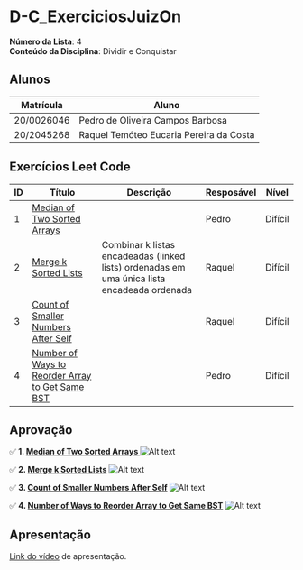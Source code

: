 # D-C_ExerciciosJuizOn

**Número da Lista**: 4<br>
**Conteúdo da Disciplina**: Dividir e Conquistar <br>

## Alunos
|Matrícula | Aluno |
| -- | -- |
| 20/0026046  |  Pedro de Oliveira Campos Barbosa |
| 20/2045268  | Raquel Temóteo Eucaria Pereira da Costa|

## Exercícios Leet Code
|ID|Título |Descrição |Resposável|Nível                                                        |
|--|---------------------|----------|-------|-----------------------|
|1 |[Median of Two Sorted Arrays ](./exercicios/1.py)  |    | Pedro    |Difícil|      |
|2 |[Merge k Sorted Lists](./exercicios/2.py)      |   Combinar k listas encadeadas (linked lists) ordenadas em uma única lista encadeada ordenada      | Raquel   |Difícil|              |
|3 |[Count of Smaller Numbers After Self](./exercicios/3.py)|| Raquel   |Difícil|
|4 |[Number of Ways to Reorder Array to Get Same BST](./exercicios/4.py) |   | Pedro    |Difícil|


## Aprovação

✅ **1. [Median of Two Sorted Arrays ](https://leetcode.com/problems/median-of-two-sorted-arrays/)** 
![Alt text](./img/image1.png)


✅ **2. [Merge k Sorted Lists](https://leetcode.com/problems/merge-k-sorted-lists/)**
![Alt text](./img/image2.png)

✅ **3. [Count of Smaller Numbers After Self](https://leetcode.com/problems/count-of-smaller-numbers-after-self/)**
![Alt text](./img/image3.png)

✅ **4. [Number of Ways to Reorder Array to Get Same BST](https://leetcode.com/problems/number-of-ways-to-reorder-array-to-get-same-bst/)** 
![Alt text](./img/image4.png)

## Apresentação
[Link do vídeo](./video/d&c.mp4) de apresentação.
